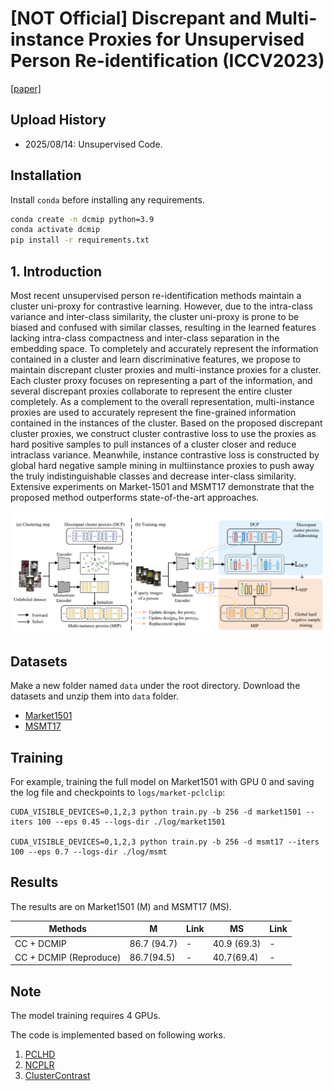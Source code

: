 # [NOT Official] Discrepant and Multi-instance Proxies for Unsupervised Person Re-identification (ICCV2023)

[[paper]](https://openaccess.thecvf.com/content/ICCV2023/papers/Zou_Discrepant_and_Multi-Instance_Proxies_for_Unsupervised_Person_Re-Identification_ICCV_2023_paper.pdf)

## Upload History

* 2025/08/14: Unsupervised Code.

## Installation

Install `conda` before installing any requirements.

```bash
conda create -n dcmip python=3.9
conda activate dcmip
pip install -r requirements.txt
```
## 1. Introduction
Most recent unsupervised person re-identification methods maintain a cluster uni-proxy for contrastive learning.
However, due to the intra-class variance and inter-class
similarity, the cluster uni-proxy is prone to be biased and
confused with similar classes, resulting in the learned features lacking intra-class compactness and inter-class separation in the embedding space. To completely and accurately represent the information contained in a cluster
and learn discriminative features, we propose to maintain
discrepant cluster proxies and multi-instance proxies for a
cluster. Each cluster proxy focuses on representing a part
of the information, and several discrepant proxies collaborate to represent the entire cluster completely. As a complement to the overall representation, multi-instance proxies are used to accurately represent the fine-grained information contained in the instances of the cluster. Based on
the proposed discrepant cluster proxies, we construct cluster contrastive loss to use the proxies as hard positive samples to pull instances of a cluster closer and reduce intraclass variance. Meanwhile, instance contrastive loss is constructed by global hard negative sample mining in multiinstance proxies to push away the truly indistinguishable
classes and decrease inter-class similarity. Extensive experiments on Market-1501 and MSMT17 demonstrate that the
proposed method outperforms state-of-the-art approaches.

![image](./figs/DCMIP.png)

## Datasets

Make a new folder named `data` under the root directory. Download the datasets and unzip them into `data` folder.
* [Market1501](https://drive.google.com/file/d/0B8-rUzbwVRk0c054eEozWG9COHM/view)
* [MSMT17](https://arxiv.org/abs/1711.08565)

## Training

For example, training the full model on Market1501 with GPU 0 and saving the log file and checkpoints to `logs/market-pclclip`:

```
CUDA_VISIBLE_DEVICES=0,1,2,3 python train.py -b 256 -d market1501 --iters 100 --eps 0.45 --logs-dir ./log/market1501

CUDA_VISIBLE_DEVICES=0,1,2,3 python train.py -b 256 -d msmt17 --iters 100 --eps 0.7 --logs-dir ./log/msmt
```

## Results

The results are on Market1501 (M) and MSMT17 (MS).

| Methods | M | Link | MS | Link |
| --- | -- | -- | -- | - |
| CC + DCMIP | 86.7 (94.7) | - | 40.9 (69.3) | - |
| CC + DCMIP (Reproduce) |  86.7(94.5) | - |  40.7(69.4) | - |

## Note
The model training requires 4 GPUs.

The code is implemented based on following works.

1. [PCLHD](https://github.com/RikoLi/PCL-CLIP)
2. [NCPLR](https://github.com/haichuntai/NCPLR-ReID)
3. [ClusterContrast](https://github.com/alibaba/cluster-contrast-reid)



